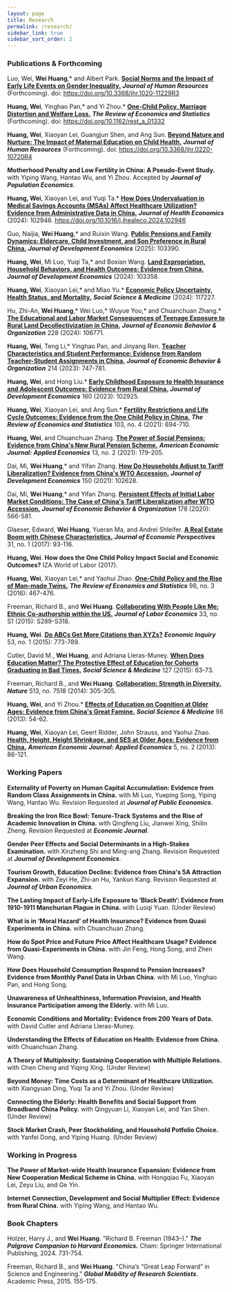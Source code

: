 ```yaml
---
layout: page
title: Research
permalink: /research/
sidebar_link: true
sidebar_sort_order: 2
---
```



### Publications & Forthcoming


Luo, Wei, **Wei Huang**,* and Albert Park. [**Social Norms and the Impact of Early Life Events on Gender Inequality.**](https://jhr.uwpress.org/content/early/2024/09/03/jhr.1020-11229R3)  ***Journal of Human Resources*** (Forthcoming). doi: https://doi.org/10.3368/jhr.1020-11229R3

**Huang, Wei**, Yinghao Pan,* and Yi Zhou.*  [**One-Child Policy, Marriage Distortion and Welfare Loss.**](https://doi.org/10.1162/rest_a_01332) ***The Review of Economics and Statistics*** (Forthcoming). doi: https://doi.org/10.1162/rest_a_01332

**Huang, Wei**, Xiaoyan Lei, Guangjun Shen, and Ang Sun. [**Beyond Nature and Nurture: The Impact of Maternal Education on Child Health.**](https://jhr.uwpress.org/content/early/2023/10/02/jhr.0220-10720R4) ***Journal of Human Resources*** (Forthcoming). doi: https://doi.org/10.3368/jhr.0220-10720R4

**Motherhood Penalty and Low Fertility in China: A Pseudo-Event Study.** with Yiping Wang, Hantao Wu, and Yi Zhou. Accepted by ***Journal of Population Economics***.

**Huang, Wei**, Xiaoyan Lei, and Yuqi Ta.* [**How Does Undervaluation in Medical Savings Accounts (MSAs) Affect Healthcare Utilization? Evidence from Administrative Data in China.**](https://doi.org/10.1016/j.jhealeco.2024.102946) ***Journal of Health Economics*** (2024): 102946. https://doi.org/10.1016/j.jhealeco.2024.102946

Guo, Naijia, **Wei Huang**,* and Ruixin Wang. [**Public Pensions and Family Dynamics: Eldercare, Child Investment, and Son Preference in Rural China.**](https://doi.org/10.1016/j.jdeveco.2024.103390) ***Journal of Development Economics*** (2025): 103390.

**Huang, Wei**, Mi Luo, Yuqi Ta,* and Boxian Wang. [**Land Expropriation, Household Behaviors, and Health Outcomes: Evidence from China.**](https://doi.org/10.1016/j.jdeveco.2024.103358) ***Journal of Development Economics*** (2024): 103358.

**Huang, Wei**, Xiaoyan Lei,* and Miao Yu.* [**Economic Policy Uncertainty, Health Status, and Mortality.**](https://doi.org/10.1016/j.socscimed.2024.117227)  ***Social Science & Medicine*** (2024): 117227.

Hu, Zhi-An, **Wei Huang**,* Wei Luo,* Wuyue You,* and Chuanchuan Zhang.* [**The Educational and Labor Market Consequences of Teenage Exposure to Rural Land Decollectivization in China.**](https://doi.org/10.1016/j.jebo.2024.106771) ***Journal of Economic Behavior & Organization*** 228 (2024): 106771.

**Huang, Wei**, Teng Li,* Yinghao Pan, and Jinyang Ren. [**Teacher Characteristics and Student Performance: Evidence from Random Teacher-Student Assignments in China.**](https://www.sciencedirect.com/science/article/pii/S0167268123003128) ***Journal of Economic Behavior & Organization*** 214 (2023): 747-781.

**Huang, Wei**, and Hong Liu.* [**Early Childhood Exposure to Health Insurance and Adolescent Outcomes: Evidence from Rural China.**](https://doi.org/10.1016/j.jdeveco.2022.102925) ***Journal of Development Economics*** 160 (2023): 102925.


**Huang, Wei**, Xiaoyan Lei, and Ang Sun.* [**Fertility Restrictions and Life Cycle Outcomes: Evidence from the One Child Policy in China.**](https://direct.mit.edu/rest/article-abstract/103/4/694/97774/Fertility-Restrictions-and-Life-Cycle-Outcomes?redirectedFrom=fulltext) ***The Review of Economics and Statistics*** 103, no. 4 (2021): 694-710.

**Huang, Wei**, and Chuanchuan Zhang. [**The Power of Social Pensions: Evidence from China's New Rural Pension Scheme.**](https://www.aeaweb.org/articles?id=10.1257/app.20170789) ***American Economic Journal: Applied Economics*** 13, no. 2 (2021): 179-205.

Dai, Mi, **Wei Huang**,* and Yifan Zhang. [**How Do Households Adjust to Tariff Liberalization? Evidence from China's WTO Accession.**](https://www.sciencedirect.com/science/article/abs/pii/S0304387821000055) ***Journal of Development Economics*** 150 (2021): 102628.

Dai, Mi, **Wei Huang**,* and Yifan Zhang. [**Persistent Effects of Initial Labor Market Conditions: The Case of China's Tariff Liberalization after WTO Accession.**](https://www.sciencedirect.com/science/article/abs/pii/S0167268120302584) ***Journal of Economic Behavior & Organization*** 178 (2020): 566-581.

Glaeser, Edward, **Wei Huang**, Yueran Ma, and Andrei Shleifer. [**A Real Estate Boom with Chinese Characteristics.**](https://www.aeaweb.org/articles?id=10.1257/jep.31.1.93) ***Journal of Economic Perspectives*** 31, no. 1 (2017): 93-116.

**Huang, Wei**. **How does the One Child Policy Impact Social and Economic Outcomes?** IZA World of Labor (2017).

**Huang, Wei**, Xiaoyan Lei,* and Yaohui Zhao. [**One-Child Policy and the Rise of Man-made Twins.**](https://direct.mit.edu/rest/article-abstract/98/3/467/58356/One-Child-Policy-and-the-Rise-of-Man-Made-Twins?redirectedFrom=fulltext) ***The Review of Economics and Statistics*** 98, no. 3 (2016): 467-476.

Freeman, Richard B., and **Wei Huang**. [**Collaborating With People Like Me: Ethnic Co-authorship within the US.**](https://www.journals.uchicago.edu/doi/abs/10.1086/678973)  ***Journal of Labor Economics*** 33, no. S1 (2015): S289-S318.

**Huang, Wei**. [**Do ABCs Get More Citations than XYZs?**](http://onlinelibrary.wiley.com/doi/10.1111/ecin.12125/abstract) ***Economic Inquiry*** 53, no. 1 (2015): 773-789.

Cutler, David M., **Wei Huang**, and Adriana Lleras-Muney. [**When Does Education Matter? The Protective Effect of Education for Cohorts Graduating in Bad Times.**](https://www.sciencedirect.com/science/article/abs/pii/S0277953614004961) ***Social Science & Medicine*** 127 (2015): 63-73.

Freeman, Richard B., and **Wei Huang**. [**Collaboration: Strength in Diversity.**](https://www.nature.com/articles/513305a) ***Nature*** 513, no. 7518 (2014): 305-305.

**Huang, Wei**, and Yi Zhou.* [**Effects of Education on Cognition at Older Ages: Evidence from China's Great Famine.**](https://www.sciencedirect.com/science/article/abs/pii/S0277953613004735) ***Social Science & Medicine*** 98 (2013): 54-62.


**Huang, Wei**, Xiaoyan Lei, Geert Ridder, John Strauss, and Yaohui Zhao. [**Health, Height, Height Shrinkage, and SES at Older Ages: Evidence from China.**](https://www.aeaweb.org/articles?id=10.1257/app.5.2.86) ***American Economic Journal: Applied Economics*** 5, no. 2 (2013): 86-121.




### Working Papers

**Externality of Poverty on Human Capital Accumulation: Evidence from Random Class Assignments in China.** with Mi Luo, Yueping Song, Yiping Wang, Hantao Wu. Revision Requested at ***Journal of Public Economics***.

**Breaking the Iron Rice Bowl: Tenure-Track Systems and the Rise of Academic Innovation in China.** with Qingfeng Liu, Jianwei Xing, Shilin Zheng. Revision Requested at ***Economic Journal***.

**Gender Peer Effects and Social Determinants in a High-Stakes Examination.** with Xinzheng Shi and Ming-ang Zhang. Revision Requested at ***Journal of Development Economics***.

**Tourism Growth, Education Decline: Evidence from China's 5A Attraction Expansion.** with Zeyi He, Zhi-an Hu, Yankun Kang. Revision Requested at ***Journal of Urban Economics***.

**The Lasting Impact of Early-Life Exposure to ‘Black Death’: Evidence from 1910-1911 Manchurian Plague in China.** with Luoqi Yuan. (Under Review)

**What is in ‘Moral Hazard’ of Health Insurance? Evidence from Quasi Experiments in China.** with Chuanchuan Zhang.

**How do Spot Price and Future Price Affect Healthcare Usage? Evidence from Quasi-Experiments in China.** with Jin Feng, Hong Song, and Zhen Wang.

**How Does Household Consumption Respond to Pension Increases? Evidence from Monthly Panel Data in Urban China.** with Mi Luo, Yinghao Pan, and Hong Song. 

**Unawareness of Unhealthiness, Information Provision, and Health Insurance Participation among the Elderly.** with Mi Luo.  

**Economic Conditions and Mortality: Evidence from 200 Years of Data.** with David Cutler and Adriana Lleras-Muney.

**Understanding the Effects of Education on Health: Evidence from China.** with Chuanchuan Zhang.

**A Theory of Multiplexity: Sustaining Cooperation with Multiple Relations.** with Chen Cheng and Yiqing Xing. (Under Review)

**Beyond Money: Time Costs as a Determinant of Healthcare Utilization.** with Xiangyuan Ding, Yuqi Ta and Yi Zhou. (Under Review)

**Connecting the Elderly: Health Benefits and Social Support from Broadband China Policy.** with Qingyuan Li, Xiaoyan Lei, and Yan Shen. (Under Review)

**Stock Market Crash, Peer Stockholding, and Household Potfolio Choice.** with Yanfei Dong, and Yiping Huang. (Under Review)


### Working in Progress

**The Power of Market-wide Health Insurance Expansion: Evidence from New Cooperation Medical Scheme in China.** with Hongqiao Fu, Xiaoyan Lei, Zeyu Liu, and Ge Yin.

**Internet Connection, Development and Social Multiplier Effect: Evidence from Rural China.** with Yiping Wang, and Hantao Wu.


### Book Chapters

Holzer, Harry J., and **Wei Huang**. "Richard B. Freeman (1943–)." ***The Palgrave Companion to Harvard Economics.*** Cham: Springer International Publishing, 2024. 731-754.

Freeman, Richard B., and **Wei Huang**. "China’s “Great Leap Forward” in Science and Engineering." ***Global Mobility of Research Scientists***. Academic Press, 2015. 155-175.
